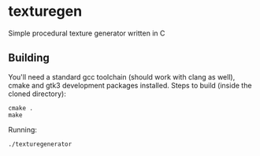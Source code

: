 # texturegen
Simple procedural texture generator written in C

## Building
You'll need a standard gcc toolchain (should work with clang as well), cmake and gtk3 development packages installed.
Steps to build (inside the cloned directory):
```
cmake .
make
```
Running:
```
./texturegenerator
```
